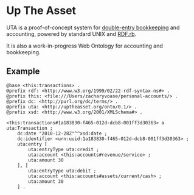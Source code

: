 # Up The Asset

UTA is a proof-of-concept system for [double-entry bookkeeping][deb] and
accounting, powered by standard UNIX and [RDF.rb](http://rdf.rubyforge.org).

  [deb]: http://en.wikipedia.org/wiki/Double-entry_bookkeeping_system

It is also a work-in-progress Web Ontology for accounting and bookkeeping.


## Example

    @base <this:transactions> .
    @prefix rdf: <http://www.w3.org/1999/02/22-rdf-syntax-ns#> .
    @prefix this: <file:///Users/zacharyvoase/personal-accounts/> .
    @prefix dc: <http://purl.org/dc/terms/> .
    @prefix uta: <http://uptheasset.org/onto/0.1/> .
    @prefix xsd: <http://www.w3.org/2001/XMLSchema#> .

    <this:transactions#1a183830-f465-012d-dcb8-001ff3d30363> a uta:Transaction ;
        dc:date "2010-12-28Z"^^xsd:date ;
        dc:identifier <urn:uuid:1a183830-f465-012d-dcb8-001ff3d30363> ;
        uta:entry [
            uta:entryType uta:credit ;
            uta:account <this:accounts#revenue/service> ;
            uta:amount 30
        ], [
            uta:entryType uta:debit ;
            uta:account <this:accounts#assets/current/cash> ;
            uta:amount 30
        ] .
